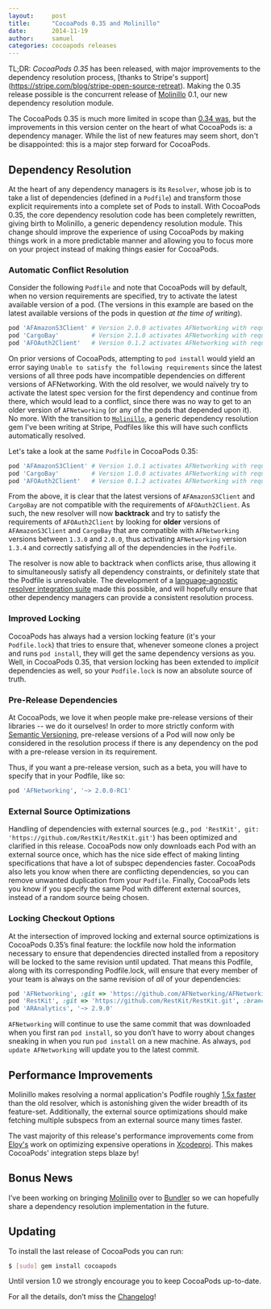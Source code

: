 ```yaml
---
layout:     post
title:      "CocoaPods 0.35 and Molinillo"
date:       2014-11-19
author:     samuel
categories: cocoapods releases
---
```


TL;DR: _CocoaPods 0.35_ has been released, with major improvements to the dependency resolution process, [thanks to Stripe's support] (https://stripe.com/blog/stripe-open-source-retreat). Making the 0.35 release possible is the concurrent release of [Molinillo](https://github.com/CocoaPods/Molinillo) 0.1, our new dependency resolution module.

<!-- more -->

The CocoaPods 0.35 is much more limited in scope than [0.34 was](http://blog.cocoapods.org/CocoaPods-0.34/), but the improvements in this version center on the heart of what CocoaPods is: a dependency manager. While the list of new features may seem short, don't be disappointed: this is a major step forward for CocoaPods.

## Dependency Resolution

At the heart of any dependency managers is its `Resolver`, whose job is to take a list of dependencies (defined in a `Podfile`) and transform those explicit  requirements into a complete set of Pods to install. With CocoaPods 0.35, the core dependency resolution code has been completely rewritten, giving birth to Molinillo, a generic dependency resolution module. This change should improve the experience of using CocoaPods by making things work in a more predictable manner and allowing you to focus more on your project instead of making things easier for CocoaPods.

### Automatic Conflict Resolution

Consider the following `Podfile` and note that CocoaPods will by default, when no version requirements are specified, try to activate the latest available version of a pod. (The versions in this example are based on the latest available versions of the pods in question _at the time of writing_).

```ruby
pod 'AFAmazonS3Client' # Version 2.0.0 activates AFNetworking with requirements: >= 2.0.0 && < 3.0.0
pod 'CargoBay'         # Version 2.1.0 activates AFNetworking with requirements: >= 2.2.0 && < 3.0.0
pod 'AFOAuth2Client'   # Version 0.1.2 activates AFNetworking with requirements: >= 1.3.0 && < 2.0.0
```

On prior versions of CocoaPods, attempting to `pod install` would yield an error saying `Unable to satisfy the following requirements` since the latest versions of all three pods have incompatible dependencies on different versions of AFNetworking. With the old resolver, we would naïvely try to activate the latest spec version for the first dependency and continue from there, which would lead to a conflict, since there was no way to get to an older version of `AFNetworking` (or any of the pods that depended upon it). No more. With the transition to [`Molinillo`](https://github.com/CocoaPods/Molinillo), a generic dependency resolution gem I've been writing at Stripe, Podfiles like this will have such conflicts automatically resolved. 

Let's take a look at the same `Podfile` in CocoaPods 0.35:

```ruby
pod 'AFAmazonS3Client' # Version 1.0.1 activates AFNetworking with requirements: >= 1.3.0 && < 2.0.0
pod 'CargoBay'         # Version 1.0.0 activates AFNetworking with requirements: >= 1.0.0 && < 2.0.0
pod 'AFOAuth2Client'   # Version 0.1.2 activates AFNetworking with requirements: >= 1.3.0 && < 2.0.0
```

From the above, it is clear that the latest versions of `AFAmazonS3Client` and `CargoBay` are not compatible with the requirements of `AFOAuth2Client`. As such, the new resolver will now __backtrack__ and try to satisfy the requirements of `AFOAuth2Client` by looking for __older__ versions of `AFAmazonS3Client` and `CargoBay` that are compatible with `AFNetworking` versions between `1.3.0` and `2.0.0`, thus activating `AFNetworking` version `1.3.4` and correctly satisfying all of the dependencies in the `Podfile`.

The resolver is now able to backtrack when conflicts arise, thus allowing it to simultaneously satisfy all dependency constraints, or definitely state that the Podfile is unresolvable. The development of a [language-agnostic resolver integration suite](https://github.com/CocoaPods/Resolver-Integration-Specs) made this possible, and will hopefully ensure that other dependency managers can provide a consistent resolution process.

### Improved Locking

CocoaPods has always had a version locking feature (it's your `Podfile.lock`) that tries to ensure that, whenever someone clones a project and runs `pod install`, they will get the same dependency versions as you. Well, in CocoaPods 0.35, that version locking has been extended to _implicit_ dependencies as well, so your `Podfile.lock` is now an absolute source of truth.

### Pre-Release Dependencies

At CocoaPods, we love it when people make pre-release versions of their libraries -- we do it ourselves! In order to more strictly conform with [Semantic Versioning](http://semver.org), pre-release versions of a Pod will now only be considered in the resolution process if there is any dependency on the pod with a pre-release version in its requirement.

Thus, if you want a pre-release version, such as a beta, you will have to specify that in your Podfile, like so:

```ruby
pod 'AFNetworking', '~> 2.0.0-RC1'
```

### External Source Optimizations

Handling of dependencies with external sources (e.g., `pod 'RestKit', git: 'https://github.com/RestKit/RestKit.git'`) has been optimized and clarified in this release. CocoaPods now only downloads each Pod with an external source once, which has the nice side effect of making linting specifications that have a lot of subspec dependencies faster. CocoaPods also lets you know when there are conflicting dependencies, so you can remove unwanted duplication from your `Podfile`. Finally, CocoaPods lets you know if you specify the same Pod with different external sources, instead of a random source being chosen.

### Locking Checkout Options

At the intersection of improved locking and external source optimizations is CocoaPods 0.35’s final feature: the lockfile now hold the information necessary to ensure that dependencies directed installed from a repository will be locked to the same revision until updated. That means this Podfile, along with its corresponding Podfile.lock, will ensure that every member of your team is always on the same revision of _all_ of your dependencies:

```ruby
pod 'AFNetworking', :git => 'https://github.com/AFNetworking/AFNetworking.git'
pod 'RestKit', :git => 'https://github.com/RestKit/RestKit.git', :branch => 'development'
pod 'ARAnalytics', '~> 2.9.0'
```

`AFNetworking` will continue to use the same commit that was downloaded when you first ran `pod install`, so you don’t have to worry about changes sneaking in when you run `pod install` on a new machine. As always, `pod update AFNetworking` will update you to the latest commit.

## Performance Improvements

Molinillo makes resolving a normal application's Podfile roughly [1.5x faster](https://github.com/CocoaPods/CocoaPods/pull/2637#issuecomment-60422101) than the old resolver, which is astonishing given the wider breadth of its feature-set. Additionally, the external source optimizations should make fetching multiple subspecs from an external source many times faster.

The vast majority of this release's performance improvements come from [Eloy's](https://github.com/alloy) work on optimizing expensive operations in [Xcodeproj](https://github.com/CocoaPods/Xcodeproj). This makes CocoaPods' integration steps blaze by!

## Bonus News

I’ve been working on bringing [Molinillo](https://github.com/CocoaPods/Molinillo) over to [Bundler](https://github.com/bundler/bundler) so we can hopefully share a dependency resolution implementation in the future.

## Updating

To install the last release of CocoaPods you can run:

```bash
$ [sudo] gem install cocoapods
```

Until version 1.0 we strongly encourage you to keep CocoaPods up-to-date.

For all the details, don’t miss the
[Changelog](https://github.com/CocoaPods/CocoaPods/blob/master/CHANGELOG.md)!

